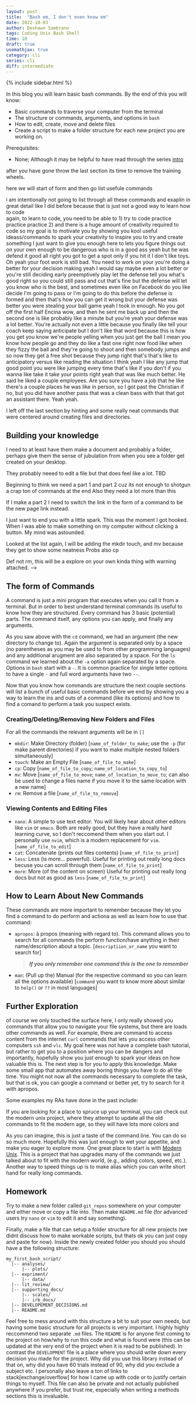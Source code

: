 ```yaml
---
layout: post
title:  "Bash em, I don't even know em"
date: 2022-10-03
author: Deshawn Sambrano
tags: Coding Unix Bash Shell
time: 10
draft: true
usemathjax: true
category: cli
series: cli
diff: intermediate
---
```


{% include sidebar.html %}

<section class="takeaways">

In this blog you will learn basic bash commands. By the end of this you will know:
- Basic commands to traverse your computer from the terminal
- The structure or commands, arguments, and options in `bash`
- How to edit, create, move and delete files
- Create a script to make a folder structure for each new project you are working on. 

Prerequisites:
- None; Although it may be helpful to have read through the series [intro][]

</section>

after you have gone throw the last section its time to remove the training wheels.

here we will start of form and then go list usefule commands

i am intentionally not going to list through all these commands and exaplin in great detail like I did before because that is just not a good way to learn how to code  
again, to learn to code, you need to be able to 1) try to code practice practice practice 2) and there is a huge amount of creativity required to code
so my goal is to motivate you by showing you kool useful ideass/commands to spark your creativity to inspire you to try and create something
I just want to give you enough here to lets you figure things out on your own
enough to be dangerous who is in a good ass yeah but he was defend it good all right you got to get a spot only if you hit it I don't like toys. Oh yeah your foot work is still bad. You need to work on your you're doing a better for your decision making yeah I would say maybe even a lot better or you're still deciding early preemptively play let the defense tell you what's good right so you could still pass and cut that's fine but the defense will let you know who is the best, and sometimes even like on Facebook do you like decide I'm going to pass or I'm going to do this before the defense is formed and then that's how you can get it wrong but your defense was better you were stealing your ball game yeah I took in enough. No you got off the first half Encina wow, and then he sent me back up and then the second one is like probably like a minute but you're yeah your defense was a lot better. You're actually not even a little because you finally like tell your coach keep saying anticipate but I don't like that word because this is how you get you know we're people yelling when you just get the ball I mean you know how people go and they do like a fast one right now food like when they fizzy the ball and they're going to shoot and then somebody jumps and so now they get a free shot because they jump right that's that's like to anticipatory versus like reading the situation I think yeah I like any jump that good point you were like jumping every time that's like if you don't if you wanna like take it take your points right yeah that was like much better. He said he liked a couple employees. Are you sure you have a job that he like there's a couple places he was like in person, so I got past the Christian if no, but you did have another pass that was a clean bass with that that got an assistant there. Yeah yeah.


I left off the last section by hinting and some really neat commands that were centered around creating files and directories.




## Building your knowledge

I need to at least have them make a document and probably a folder, perhaps give them the sense of jubulation from when you see a folder get created on your desktop. 

They probably neeed to edit a file but that does feel like a lot. TBD

Beginning to think we need a part 1 and part 2 cuz its not enough to shotgun a crap ton of commands at the end
Also they need a lot more than this

If I make a part 2 I need to switch the link in the form of a command to be the new page link instead.

I just want to end you with a little spark. This was the moment I got hooked. When I was able to make something on my computer without clicking a button. 
My mind was astounded. 


Looked at the list again, I will be adding the mkdir touch, and mv because they get to show some neatness
Probs also cp 

Def not rm, this will be a explore on your own kinda thing with warning attached. 
-->



## The form of Commands

A command is just a mini program that executes when you call it from  a terminal. 
But in order to best understand terminal commands its useful to know how they are structured. 
Every command has 3 basic (potential) parts. 
The command itself, any options you can apply, and finally any arguments. 

As you saw above with the `cd` command, we had an argument (the new directory to change to). 
Again the argument is separated only by a space (no parentheses as you may be used to from other programming languages) and any additional arugment are also separated by a space. 
For the `ls` command we learned about the `-a` option again separated by a space. Options in `bash` start with a `-`. 
It is common practice for single letter options to have a single `-` and full word arguments have two `--`. 

Now that you know how commands are structure the next couple sections will list a bunch of useful basic commands before we end by showing you a way to learn the ins and outs of a command (like its options) and how to find a comand to perform a task you suspect exists. 

### Creating/Deleting/Removing New Folders and Files

For all the commands the relevant arguments will be in `[]`

- `mkdir`: Make Directory (folder) [`name_of_folder_to_make`; use the `-p` (for make parent directories) if you want to make multiple nested folders simultaneously]
- `touch`: Make an Empty File [`name_of_file_to_make`]
- `cp`: Copy [`name_of_file_to_copy`; `name_of_location_to_copy_to`]
- `mv`: Move [`name_of_file_to_move`; `name_of_location_to_move_to`; can also be used to change a files name if you move it to the same location with a new name]
- `rm`: Remove a file [`name_of_file_to_remove`]

### Viewing Contents and Editing Files

- `nano`: A simple to use text editor. You will likely hear about other editors like `vim` or `emacs`. Both are really good, but they have a really hard learning curve, so I don't reccomend them when you start out. I personally use `nvim`, which is a modern replacement for `vim`. [`name_of_file_to_edit`]
- `cat`: Concatenate (prints out files contents) [`name_of_file_to_print`]
- `less`: Less (is more... powerful). Useful for printing out really long docs becuse you can scroll through them [`name_of_file_to_print`]
- `more`: More (of the content on screen) Useful for printing out really long docs but not as good as `less` [`name_of_file_to_print`]

## How to Learn About New Commands

These commands are more important to remember because they let you find a command to do perform and actiona as well as learn how to use that command:

- `apropos`: à propos (meaning with regard to). This command allows you to search for all commands the perform function/have anything in their name/description about a topic. [`descriptiion_or_name` you want to search for]
  >***If you only remember one command this is the one to remember***
- `man`: (Pull up the) Manual (for the respective command so you can learn all the options available) [`command` you want to know more about similar to `help()` or `??` in most languages] 

## Further Exploration

of course we only touched the surface here, I only really showed you commands that allow you to navigate your file systems, but there are loads other commands as well. For example, there are command to access content from the internet `curl` commands that lets you access other computers `ssh` and `vlc`. My goal here was not have a complete bash tutorial, but rather to get you to a position where you can be dangers and importantly, hopefully show you just enough to spark your ideas on how valuable this is. The next step is for you to apply this knowledge. Make some small app that automates away boring things you have to do all the time. You might not now all the commands necessary to complete the task, but that is ok, you can google a command or better yet, try to search for it with apropos.

Some examples my RAs have done in the past include: 

If you are looking for a place to spruce up your terminal, you can check out the modern unix project, where they attempt to update all the old commands to fit the modern age, so they will have lots more colors and 

As you can imagine, this is just a taste of the command line. You can do so so much more. Hopefully this was just enough to wet your appetite, and make you eager to explore more. One great place to start is with [Modern Unix][munix]. This is a project that has upgrades many of the commands we just talked about to fit with the modern world, (e.g., adding colors, speed, etc.). Another way to speed things up is to make alias which you can write short hand for really long commands.

## Homework

Try to make a new folder called `git_repos` somewhere on your computer and either move or copy a file into. 
Then make `README.md` file (for advanced users try `nano` or `vim` to edit it and say something). 

Finally, make a file that can setup a folder structure for all new projects (we didnt discuss how to make workable scripts, but thats ok you can just copy and paste for now). 
Inside the newly created folder you should you should have a the following structure:

```shell
my_first_bash_script/
  |-- analyses/
      |-- plots/
  |-- expriment/
      |-- data/
  |-- lit_review/
  |-- supporting_docs/
      |-- scales/
      |-- irb_docs/  
  |-- DEVELOPEMENT_DECISIONS.md
  |-- README.md
```

Feel free to mess around with this structure a bit to suit your own needs, but having some basic structure for all projects is very important. 
I highly highly reccommend two separate `.md` files. 
The `README` is for anyone first coming to the project on how/why to run this code and what is found were (this can be updated at the very end of the project when it is read to be published). 
In contrast the `DEVELOPMENT` file is a place where you should write down every decision you made for the project.
Why did you use this library instead of that on, why did you have 60 trials instead of 90, why did you exclude a subject etc. 
I personally also leave a ton of links to stack[exchange/overflow] for how I came up with code or to justify certain things to myself. 
This file can also be private and not actually published anywhere if you prefer, but trust me, especially when writing a methods sections this is invaluable. 


[wsl]: https://learn.microsoft.com/en-us/windows/wsl/install "Windows Subsystem for Linux"
[shelldiff]: https://linuxhint.com/differences_between_bash_zsh/ "Differences between Bash and ZSH"
[munix]: https://github.com/ibraheemdev/modern-unix "Modern Unix"
[gitbash]: https://gitforwindows.org/ "Git for Windows"
[iTerm2]: https://iterm2.com/ "iTerm2: Terminal Emulator for MacOS"
[ohmyzsh]: https://ohmyz.sh/ "Oh My Zsh: Prettify you Terminal"
[bash-structure]: #the-form-of-commands "The Structure of a Bash Command"
[intro]: /future-links

